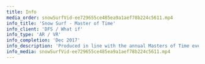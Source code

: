 ```yaml
---
title: Info
media_order: snowSurfVid-ee729655ce485ea9a1aef78b224c5611.mp4
info_title: 'Snow Surf - Master of Time'
info_client: 'DFS / What if'
info_type: 'AR / VR'
info_completion: 'Dec 2017'
info_description: 'Produced in line with the annual Masters of Time event by DFS, the rail-based, snow-sailboarding simulator takes players to the swiss alps for a scenic, rip-roaring downhill ride at dusk.'
info_media: snowSurfVid-ee729655ce485ea9a1aef78b224c5611.mp4
---
```


